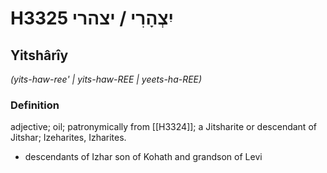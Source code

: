 # H3325 יִצְהָרִי / יצהרי

## Yitshârîy

_(yits-haw-ree' | yits-haw-REE | yeets-ha-REE)_

### Definition

adjective; oil; patronymically from [[H3324]]; a Jitsharite or descendant of Jitshar; Izeharites, Izharites.

- descendants of Izhar son of Kohath and grandson of Levi
